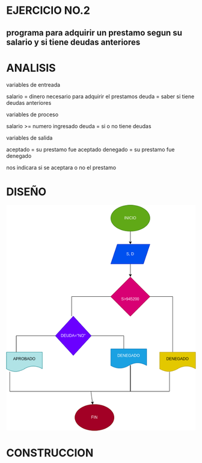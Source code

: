 # EJERCICIO NO.2

## programa para adquirir un prestamo segun su salario y si tiene deudas anteriores

# ANALISIS

variables de entreada

salario = dinero necesario para adquirir el prestamos
deuda = saber si tiene deudas anteriores

variables de proceso

salario >= numero ingresado
deuda = si o no tiene deudas

variables de salida

aceptado = su prestamo fue aceptado
denegado = su prestamo fue denegado

nos indicara si se aceptara o no el prestamo

# DISEÑO

![Diagrama de flujo](diagrama.png "diagrama de flujo")

# CONSTRUCCION 